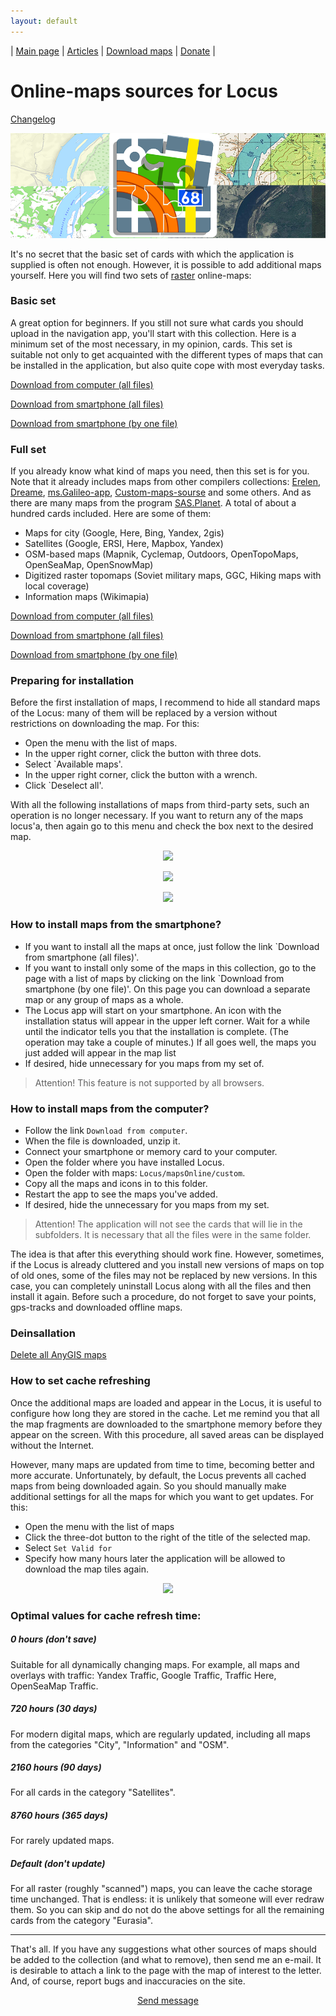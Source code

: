 ```yaml
---
layout: default
---
```


| [Main page][01] | [Articles][02] | [Download maps][03] | [Donate][04] |


[01]: /index_en
[02]: /Web/Html/Articles_en
[03]: /Web/Html/DownloadPage_en
[04]: https://www.donationalerts.com/r/nnngrach




# Online-maps sources for Locus

[Changelog][00]

[00]: /Web/Html/Changelog_en

![](/Web/Img/4mapsLocus.png)



It's no secret that the basic set of cards with which the application is supplied is often not enough. However, it is possible to add additional maps yourself. Here you will find two sets of [raster][07] online-maps:

### Basic set
A great option for beginners. If you still not sure what cards you should upload in the navigation app, you'll start with this collection. Here is a minimum set of the most necessary, in my opinion, cards.  This set is suitable not only to get acquainted with the different types of maps that can be installed in the application, but also quite cope with most everyday tasks. 

[Download from computer (all files)][3]

[Download from smartphone (all files)][2]

[Download from smartphone (by one file)][0]


[1]: https://shuriktravel.ru/maps/

[2]: locus-actions://https/raw.githubusercontent.com/nnngrach/AnyGIS_maps/master/Locus_online_maps/Installers_en/AnyGIS_short_set.xml

[3]: https://github.com/nnngrach/AnyGIS_maps/raw/master/Locus_online_maps/Zip/Maps_short_en.zip

[0]: /Web/Html/Download/Locus_Maps_Short_en

[07]: /Web/Html/Vektor_and_raster_en


### Full set
If you already know what kind of maps you need, then this set is for you. Note that it already includes maps from other compilers collections: [Erelen][6], [Dreame][7], [ms.Galileo-app][8], [Custom-maps-sourse][9] and some others. And as there are many maps from the program [SAS.Planet][10]. A total of about a hundred cards included. Here are some of them:

- Maps for city (Google, Here, Bing, Yandex, 2gis)
- Satellites (Google, ERSI, Here, Mapbox, Yandex) 
- OSM-based maps (Mapnik, Cyclemap, Outdoors, OpenTopoMaps, OpenSeaMap, OpenSnowMap)
- Digitized raster topomaps (Soviet military maps, GGC, Hiking maps with local coverage)
- Information maps (Wikimapia)

[Download from computer (all files)][11]

[Download from smartphone (all files)][12]

[Download from smartphone (by one file)][13]


[5]: https://github.com/nnngrach/AnyGIS_maps/tree/master/Experimantal_area
[6]: https://melda.ru/locus/maps/
[7]: https://4pda.ru/forum/index.php?showtopic=210573&st=3060#entry52768866
[8]: https://ms.galileo-app.com/
[9]: https://custom-map-source.appspot.com/
[10]: https://www.sasgis.org/

[11]: https://github.com/nnngrach/AnyGIS_maps/raw/master/Locus_online_maps/Zip/Maps_full_en.zip

[12]: locus-actions://https/raw.githubusercontent.com/nnngrach/AnyGIS_maps/master/Locus_online_maps/Installers_en/AnyGIS_full_set.xml

[13]: /Web/Html/Download/Locus_Maps_Full_en


### Preparing for installation

Before the first installation of maps, I recommend to hide all standard maps of the Locus: many of them will be replaced by a version without restrictions on downloading the map. For this:

* Open the menu with the list of maps.
* In the upper right corner, click the button with three dots.
* Select `Available maps'.
* In the upper right corner, click the button with a wrench.
* Click `Deselect all'.

With all the following installations of maps from third-party sets, such an operation is no longer necessary. If you want to return any of the maps locus'a, then again go to this menu and check the box next to the desired map.

<p align="center">
<img src="https://docs.locusmap.eu/lib/exe/fetch.php?media=manual:user_guide:mapsmanager2.png"/>
</p>

<p align="center">
<img src="https://docs.locusmap.eu/lib/exe/fetch.php?media=manual:user_guide:mapsmanager9.png"/>
</p>

<p align="center">
<img src="https://docs.locusmap.eu/lib/exe/fetch.php?media=manual:user_guide:mapsmanager10.png"/>
</p>




### How to install maps from the smartphone?
* If you want to install all the maps at once, just follow the link `Download from smartphone (all files)'. 
* If you want to install only some of the maps in this collection, go to the page with a list of maps by clicking on the link `Download from smartphone (by one file)'. On this page you can download a separate map or any group of maps as a whole.
* The Locus app will start on your smartphone. An icon with the installation status will appear in the upper left corner. Wait for a while until the indicator tells you that the installation is complete. (The operation may take a couple of minutes.) If all goes well, the maps you just added will appear in the map list
* If desired, hide unnecessary for you maps from my set of.

> Attention! This feature is not supported by all browsers.




### How to install maps from the computer?
* Follow the link `Download from computer`.
* When the file is downloaded, unzip it. 
* Connect your smartphone or memory card to your computer.
* Open the folder where you have installed Locus.
* Open the folder with maps: `Locus/mapsOnline/custom`.
* Copy all the maps and icons in to this folder.
* Restart the app to see the maps you've added.
* If desired, hide the unnecessary for you maps from my set.

> Attention! The application will not see the cards that will lie in the subfolders. It is necessary that all the files were in the same folder.

The idea is that after this everything should work fine. However, sometimes, if the Locus is already cluttered and you install new versions of maps on top of old ones, some of the files may not be replaced by new versions. In this case, you can completely uninstall Locus along with all the files and then install it again. Before such a procedure, do not forget to save your points, gps-tracks and downloaded offline maps.



### Deinsallation

[Delete all AnyGIS maps][17]

[17]: locus-actions://https/raw.githubusercontent.com/nnngrach/AnyGIS_maps/master/Locus_online_maps/Installers_en/Uninstaller_AnyGIS_full_set.xml




### How to set cache refreshing
Once the additional maps are loaded and appear in the Locus, it is useful to configure how long they are stored in the cache. Let me remind you that all the map fragments are downloaded to the smartphone memory before they appear on the screen. With this procedure, all saved areas can be displayed without the Internet.

However, many maps are updated from time to time, becoming better and more accurate. Unfortunately, by default, the Locus prevents all cached maps from being downloaded again. So you should manually make additional settings for all the maps for which you want to get updates. For this:

* Open the menu with the list of maps
* Click the three-dot button to the right of the title of the selected map.
* Select `Set Valid for`
* Specify how many hours later the application will be allowed to download the map tiles again.

<p align="center">
<img src="https://docs.locusmap.eu/lib/exe/fetch.php?media=manual:user_guide:mapsmanager.png"/>
</p>



### Optimal values for cache refresh time:

##### 0 hours  (don't save)

Suitable for all dynamically changing maps. For example, all maps and overlays with traffic: Yandex Traffic, Google Traffic, Traffic Here, OpenSeaMap Traffic.

##### 720 hours  (30 days)

For modern digital maps, which are regularly updated, including all maps from the categories "City", "Information" and "OSM".

##### 2160 hours  (90 days)

For all cards in the category "Satellites". 

##### 8760 hours  (365 days)

For rarely updated maps. 

##### Default  (don't update)

For all raster (roughly "scanned") maps, you can leave the cache storage time unchanged. That is endless: it is unlikely that someone will ever redraw them. So you can skip and do not do the above settings for all the remaining cards from the category "Eurasia". 



---

That's all. If you have any suggestions what other sources of maps should be added to the collection (and what to remove), then send me an e-mail. It is desirable to attach a link to the page with the map of interest to the letter. And, of course, report bugs and inaccuracies on the site.


<p align="center">
<a href="/Web/Html/Contacts_en">Send message</a> 
</p>


